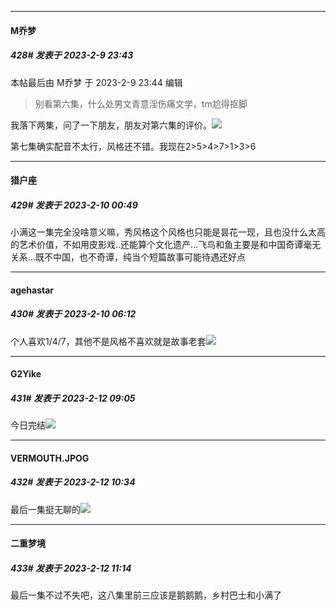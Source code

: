 
*****

####  M乔梦  
##### 428#       发表于 2023-2-9 23:43

 本帖最后由 M乔梦 于 2023-2-9 23:44 编辑 
<blockquote>别看第六集，什么处男文青意淫伤痛文学，tm尬得抠脚</blockquote>
我落下两集，问了一下朋友，朋友对第六集的评价。<img src="https://static.saraba1st.com/image/smiley/face2017/067.png" referrerpolicy="no-referrer">

第七集确实配音不太行，风格还不错。我现在2&gt;5&gt;4&gt;7&gt;1&gt;3&gt;6


*****

####  猎户座  
##### 429#       发表于 2023-2-10 00:49

小满这一集完全没啥意义嘛，秀风格这个风格也只能是昙花一现，且也没什么太高的艺术价值，不如用皮影戏..还能算个文化遗产…飞鸟和鱼主要是和中国奇谭毫无关系…既不中国，也不奇谭，纯当个短篇故事可能待遇还好点


*****

####  agehastar  
##### 430#       发表于 2023-2-10 06:12

个人喜欢1/4/7，其他不是风格不喜欢就是故事老套<img src="https://static.saraba1st.com/image/smiley/face2017/037.png" referrerpolicy="no-referrer">


*****

####  G2Yike  
##### 431#       发表于 2023-2-12 09:05

今日完结<img src="https://static.saraba1st.com/image/smiley/face2017/009.gif" referrerpolicy="no-referrer">


*****

####  VERMOUTH.JPOG  
##### 432#       发表于 2023-2-12 10:34

最后一集挺无聊的<img src="https://static.saraba1st.com/image/smiley/face2017/009.gif" referrerpolicy="no-referrer">


*****

####  二重梦境  
##### 433#       发表于 2023-2-12 11:14

最后一集不过不失吧，这八集里前三应该是鹅鹅鹅，乡村巴士和小满了

